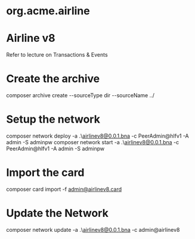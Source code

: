 # org.acme.airline

# Airline v8

Refer to lecture on Transactions & Events

# Create the archive
composer archive create  --sourceType dir --sourceName ../

# Setup the network
composer network deploy -a .\airlinev8@0.0.1.bna -c PeerAdmin@hlfv1 -A admin -S adminpw
composer network start -a .\airlinev8@0.0.1.bna -c PeerAdmin@hlfv1 -A admin -S adminpw

# Import the card
composer card import -f admin@airlinev8.card

# Update the Network
composer network update -a .\airlinev8@0.0.1.bna -c admin@airlinev8